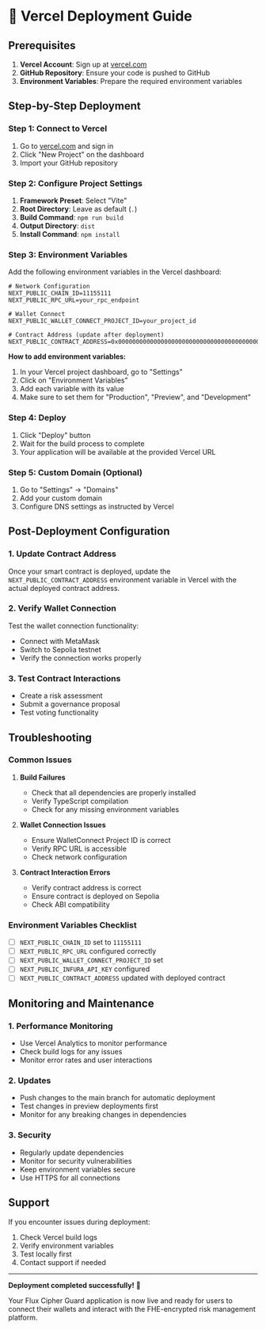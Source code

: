 # 🚀 Vercel Deployment Guide

## Prerequisites

1. **Vercel Account**: Sign up at [vercel.com](https://vercel.com)
2. **GitHub Repository**: Ensure your code is pushed to GitHub
3. **Environment Variables**: Prepare the required environment variables

## Step-by-Step Deployment

### Step 1: Connect to Vercel

1. Go to [vercel.com](https://vercel.com) and sign in
2. Click "New Project" on the dashboard
3. Import your GitHub repository

### Step 2: Configure Project Settings

1. **Framework Preset**: Select "Vite"
2. **Root Directory**: Leave as default (`.`)
3. **Build Command**: `npm run build`
4. **Output Directory**: `dist`
5. **Install Command**: `npm install`

### Step 3: Environment Variables

Add the following environment variables in the Vercel dashboard:

```env
# Network Configuration
NEXT_PUBLIC_CHAIN_ID=11155111
NEXT_PUBLIC_RPC_URL=your_rpc_endpoint

# Wallet Connect
NEXT_PUBLIC_WALLET_CONNECT_PROJECT_ID=your_project_id

# Contract Address (update after deployment)
NEXT_PUBLIC_CONTRACT_ADDRESS=0x0000000000000000000000000000000000000000
```

**How to add environment variables:**
1. In your Vercel project dashboard, go to "Settings"
2. Click on "Environment Variables"
3. Add each variable with its value
4. Make sure to set them for "Production", "Preview", and "Development"

### Step 4: Deploy

1. Click "Deploy" button
2. Wait for the build process to complete
3. Your application will be available at the provided Vercel URL

### Step 5: Custom Domain (Optional)

1. Go to "Settings" → "Domains"
2. Add your custom domain
3. Configure DNS settings as instructed by Vercel

## Post-Deployment Configuration

### 1. Update Contract Address

Once your smart contract is deployed, update the `NEXT_PUBLIC_CONTRACT_ADDRESS` environment variable in Vercel with the actual deployed contract address.

### 2. Verify Wallet Connection

Test the wallet connection functionality:
- Connect with MetaMask
- Switch to Sepolia testnet
- Verify the connection works properly

### 3. Test Contract Interactions

- Create a risk assessment
- Submit a governance proposal
- Test voting functionality

## Troubleshooting

### Common Issues

1. **Build Failures**
   - Check that all dependencies are properly installed
   - Verify TypeScript compilation
   - Check for any missing environment variables

2. **Wallet Connection Issues**
   - Ensure WalletConnect Project ID is correct
   - Verify RPC URL is accessible
   - Check network configuration

3. **Contract Interaction Errors**
   - Verify contract address is correct
   - Ensure contract is deployed on Sepolia
   - Check ABI compatibility

### Environment Variables Checklist

- [ ] `NEXT_PUBLIC_CHAIN_ID` set to `11155111`
- [ ] `NEXT_PUBLIC_RPC_URL` configured correctly
- [ ] `NEXT_PUBLIC_WALLET_CONNECT_PROJECT_ID` set
- [ ] `NEXT_PUBLIC_INFURA_API_KEY` configured
- [ ] `NEXT_PUBLIC_CONTRACT_ADDRESS` updated with deployed contract

## Monitoring and Maintenance

### 1. Performance Monitoring

- Use Vercel Analytics to monitor performance
- Check build logs for any issues
- Monitor error rates and user interactions

### 2. Updates

- Push changes to the main branch for automatic deployment
- Test changes in preview deployments first
- Monitor for any breaking changes in dependencies

### 3. Security

- Regularly update dependencies
- Monitor for security vulnerabilities
- Keep environment variables secure
- Use HTTPS for all connections

## Support

If you encounter issues during deployment:

1. Check Vercel build logs
2. Verify environment variables
3. Test locally first
4. Contact support if needed

---

**Deployment completed successfully!** 🚀

Your Flux Cipher Guard application is now live and ready for users to connect their wallets and interact with the FHE-encrypted risk management platform.
